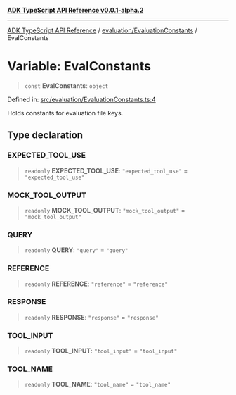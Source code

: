 [**ADK TypeScript API Reference v0.0.1-alpha.2**](../../../README.md)

***

[ADK TypeScript API Reference](../../../modules.md) / [evaluation/EvaluationConstants](../README.md) / EvalConstants

# Variable: EvalConstants

> `const` **EvalConstants**: `object`

Defined in: [src/evaluation/EvaluationConstants.ts:4](https://github.com/njraladdin/adk-typescript/blob/main/src/evaluation/EvaluationConstants.ts#L4)

Holds constants for evaluation file keys.

## Type declaration

### EXPECTED\_TOOL\_USE

> `readonly` **EXPECTED\_TOOL\_USE**: `"expected_tool_use"` = `"expected_tool_use"`

### MOCK\_TOOL\_OUTPUT

> `readonly` **MOCK\_TOOL\_OUTPUT**: `"mock_tool_output"` = `"mock_tool_output"`

### QUERY

> `readonly` **QUERY**: `"query"` = `"query"`

### REFERENCE

> `readonly` **REFERENCE**: `"reference"` = `"reference"`

### RESPONSE

> `readonly` **RESPONSE**: `"response"` = `"response"`

### TOOL\_INPUT

> `readonly` **TOOL\_INPUT**: `"tool_input"` = `"tool_input"`

### TOOL\_NAME

> `readonly` **TOOL\_NAME**: `"tool_name"` = `"tool_name"`
